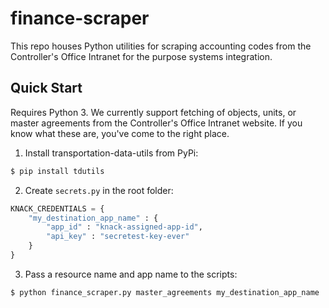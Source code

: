 # finance-scraper
This repo houses Python utilities for scraping accounting codes from the Controller's Office Intranet for the purpose systems integration.

## Quick Start

Requires Python 3. We currently support fetching of objects, units, or master agreements from the Controller's Office Intranet website. If you know what these are, you've come to the right place.

1. Install transportation-data-utils from PyPi:
```bash
$ pip install tdutils
```

2. Create `secrets.py` in the root folder:

```python
KNACK_CREDENTIALS = {
    "my_destination_app_name" : {
        "app_id" : "knack-assigned-app-id",
        "api_key" : "secretest-key-ever"
    }
}
```

3. Pass a resource name and app name to the scripts:

```bash
$ python finance_scraper.py master_agreements my_destination_app_name
```
